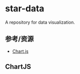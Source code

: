 # star-data
A repository for data visualization.

## 参考/资源
- [Chart.js](http://www.chartjs.org/)


## ChartJS

